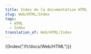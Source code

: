```yaml
---
title: Index de la documentation HTML
slug: Web/HTML/Index
tags:
  - HTML
  - Index
translation_of: Web/HTML/Index
---
```

{{Index("/fr/docs/Web/HTML")}}
